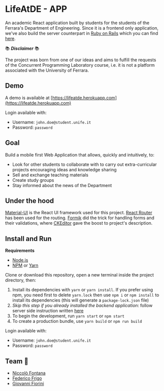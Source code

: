 # LifeAtDE - APP
An academic React application built by students for the students of the Ferrara's Department of Engineering.
Since it is a frontend only application, we've also build the server counterpart in [Ruby on Rails](https://rubyonrails.org/) which you can find [here](https://github.com/NicFontana/lifeatde-api).

:books: *__Disclaimer__* :books:

The project was born from one of our ideas and aims to fulfill the requests of the Concurrent Programming Laboratory course, i.e. it is not a platform associated with the University of Ferrara.

## Demo
A demo is available at [https://lifeatde.herokuapp.com](https://lifeatde.herokuapp.com)

Login available with:
* Username: ```john.doe@student.unife.it```
* Password: ```password```

## Goal
Build a mobile first Web Application that allows, quickly and intuitively, to:
* Look for other students to collaborate with to carry out extra-curricular projects encouraging ideas and knowledge sharing
* Sell and exchange teaching materials
* Create study groups
* Stay informed about the news of the Department

## Under the hood
[Material-UI](https://material-ui.com/) is the React UI framework used for this project. [React Router](https://reacttraining.com/react-router/) has been used for the routing. [Formik](https://jaredpalmer.com/formik) did the trick for handling forms and their validations, where [CKEditor](https://ckeditor.com/) gave the boost to project's description.

## Install and Run

**Requirements**

* [Node.js](https://nodejs.org/it/)
* [NPM](https://www.npmjs.com/) or [Yarn](https://yarnpkg.com/lang/en/)

Clone or download this repository, open a new terminal inside the project directory, then:

1. Install its dependencies with ```yarn``` or ```yarn install```. If you prefer using npm, you need first to delete ```yarn.lock``` then use ```npm i``` or ```npm install``` to install its dependencies (this will generate a ```package-lock.json``` file)
2. *Skip this step if you already installed the backend application*: follow server side instruction written [here](https://github.com/NicFontana/lifeatde-api)
3. To begin the development, run ```yarn start``` or ```npm start```
4. To create a production bundle, use ```yarn build``` or ```npm run build```

Login available with:
* Username: ```john.doe@student.unife.it```
* Password: ```password```

## Team :rocket:
* [Niccolò Fontana](https://github.com/NicFontana)
* [Federico Frigo](https://github.com/xBlue0)
* [Giovanni Fiorini](https://github.com/GiovanniFiorini)
